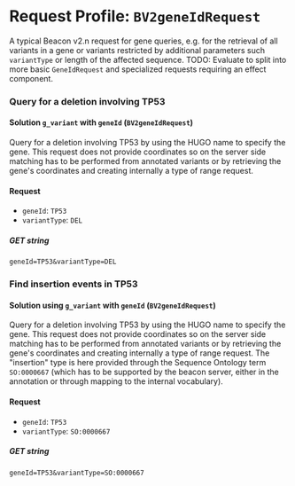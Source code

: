 # Request Profile: `BV2geneIdRequest`

A typical Beacon v2.n request for gene queries, e.g. for the retrieval of all variants in a gene or variants restricted by additional parameters such `variantType` or length of the affected sequence. TODO: Evaluate to split into more basic `GeneIdRequest` and specialized
      requests requiring an effect component.

### Query for a deletion involving TP53
#### Solution `g_variant` with `geneId` (`BV2geneIdRequest`)
Query for a deletion involving TP53 by using the HUGO name to specify the gene. This request does not provide coordinates so on the server side matching has to be performed from annotated variants or by retrieving the gene's coordinates and creating internally a type of range request.
#### Request 
* `geneId`: `TP53`    
* `variantType`: `DEL`    

##### GET string
```geneId=TP53&variantType=DEL```


### Find insertion events in TP53
#### Solution using `g_variant` with `geneId` (`BV2geneIdRequest`)
Query for a deletion involving TP53 by using the HUGO name to specify the gene. This request does not provide coordinates so on the server side matching has to be performed from annotated variants or by retrieving the gene's coordinates and creating internally a type of range request.
The "insertion" type is here provided through the Sequence Ontology term `SO:0000667` (which has to be supported by the beacon server, either in the annotation or through mapping to the internal vocabulary).
#### Request 
* `geneId`: `TP53`    
* `variantType`: `SO:0000667`    

##### GET string
```geneId=TP53&variantType=SO:0000667```
